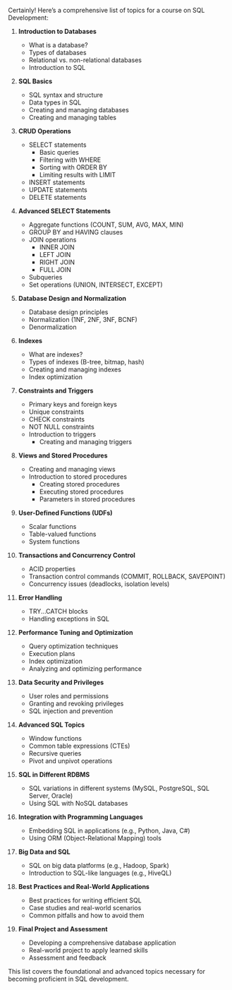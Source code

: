 Certainly! Here’s a comprehensive list of topics for a course on SQL Development:

1. **Introduction to Databases**
   - What is a database?
   - Types of databases
   - Relational vs. non-relational databases
   - Introduction to SQL

2. **SQL Basics**
   - SQL syntax and structure
   - Data types in SQL
   - Creating and managing databases
   - Creating and managing tables

3. **CRUD Operations**
   - SELECT statements
     - Basic queries
     - Filtering with WHERE
     - Sorting with ORDER BY
     - Limiting results with LIMIT
   - INSERT statements
   - UPDATE statements
   - DELETE statements

4. **Advanced SELECT Statements**
   - Aggregate functions (COUNT, SUM, AVG, MAX, MIN)
   - GROUP BY and HAVING clauses
   - JOIN operations
     - INNER JOIN
     - LEFT JOIN
     - RIGHT JOIN
     - FULL JOIN
   - Subqueries
   - Set operations (UNION, INTERSECT, EXCEPT)

5. **Database Design and Normalization**
   - Database design principles
   - Normalization (1NF, 2NF, 3NF, BCNF)
   - Denormalization

6. **Indexes**
   - What are indexes?
   - Types of indexes (B-tree, bitmap, hash)
   - Creating and managing indexes
   - Index optimization

7. **Constraints and Triggers**
   - Primary keys and foreign keys
   - Unique constraints
   - CHECK constraints
   - NOT NULL constraints
   - Introduction to triggers
     - Creating and managing triggers

8. **Views and Stored Procedures**
   - Creating and managing views
   - Introduction to stored procedures
     - Creating stored procedures
     - Executing stored procedures
     - Parameters in stored procedures

9. **User-Defined Functions (UDFs)**
   - Scalar functions
   - Table-valued functions
   - System functions

10. **Transactions and Concurrency Control**
    - ACID properties
    - Transaction control commands (COMMIT, ROLLBACK, SAVEPOINT)
    - Concurrency issues (deadlocks, isolation levels)

11. **Error Handling**
    - TRY...CATCH blocks
    - Handling exceptions in SQL

12. **Performance Tuning and Optimization**
    - Query optimization techniques
    - Execution plans
    - Index optimization
    - Analyzing and optimizing performance

13. **Data Security and Privileges**
    - User roles and permissions
    - Granting and revoking privileges
    - SQL injection and prevention

14. **Advanced SQL Topics**
    - Window functions
    - Common table expressions (CTEs)
    - Recursive queries
    - Pivot and unpivot operations

15. **SQL in Different RDBMS**
    - SQL variations in different systems (MySQL, PostgreSQL, SQL Server, Oracle)
    - Using SQL with NoSQL databases

16. **Integration with Programming Languages**
    - Embedding SQL in applications (e.g., Python, Java, C#)
    - Using ORM (Object-Relational Mapping) tools

17. **Big Data and SQL**
    - SQL on big data platforms (e.g., Hadoop, Spark)
    - Introduction to SQL-like languages (e.g., HiveQL)

18. **Best Practices and Real-World Applications**
    - Best practices for writing efficient SQL
    - Case studies and real-world scenarios
    - Common pitfalls and how to avoid them

19. **Final Project and Assessment**
    - Developing a comprehensive database application
    - Real-world project to apply learned skills
    - Assessment and feedback

This list covers the foundational and advanced topics necessary for becoming proficient in SQL development.
